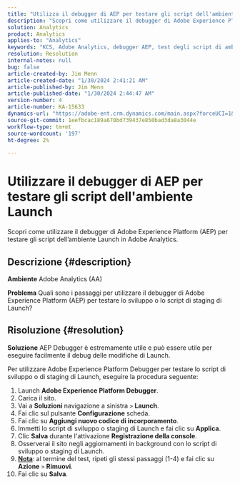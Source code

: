 ```yaml
---
title: "Utilizza il debugger di AEP per testare gli script dell'ambiente Launch"
description: "Scopri come utilizzare il debugger di Adobe Experience Platform (AEP) per testare gli script dell’ambiente Launch in Adobe Analytics."
solution: Analytics
product: Analytics
applies-to: "Analytics"
keywords: "KCS, Adobe Analytics, debugger AEP, test degli script di ambiente Launch, Adobe Experience Platform, Procedura"
resolution: Resolution
internal-notes: null
bug: false
article-created-by: Jim Menn
article-created-date: "1/30/2024 2:41:21 AM"
article-published-by: Jim Menn
article-published-date: "1/30/2024 2:44:47 AM"
version-number: 4
article-number: KA-15633
dynamics-url: "https://adobe-ent.crm.dynamics.com/main.aspx?forceUCI=1&pagetype=entityrecord&etn=knowledgearticle&id=ae299c0a-19bf-ee11-9079-6045bd006268"
source-git-commit: 1eefbcac189a670bd739437e850bad3da8a3044e
workflow-type: tm+mt
source-wordcount: '197'
ht-degree: 2%

---
```


# Utilizzare il debugger di AEP per testare gli script dell&#39;ambiente Launch


Scopri come utilizzare il debugger di Adobe Experience Platform (AEP) per testare gli script dell’ambiente Launch in Adobe Analytics.

## Descrizione {#description}


<b>Ambiente</b>
Adobe Analytics (AA)

<b>Problema</b>
Quali sono i passaggi per utilizzare il debugger di Adobe Experience Platform (AEP) per testare lo sviluppo o lo script di staging di Launch?


## Risoluzione {#resolution}


<b>Soluzione</b>
AEP Debugger è estremamente utile e può essere utile per eseguire facilmente il debug delle modifiche di Launch.

Per utilizzare Adobe Experience Platform Debugger per testare lo script di sviluppo o di staging di Launch, eseguire la procedura seguente:

1. Launch <b>Adobe Experience Platform Debugger</b>.
2. Carica il sito.
3. Vai a <b>Soluzioni</b> navigazione a sinistra `>`  <b>Launch</b>.
4. Fai clic sul pulsante <b>Configurazione</b> scheda.
5. Fai clic su <b>Aggiungi nuovo codice di incorporamento</b>.
6. Immetti lo script di sviluppo o staging di Launch e fai clic su <b>Applica</b>.
7. Clic <b>Salva</b> durante l&#39;attivazione <b>Registrazione della console</b>.
8. Osserverai il sito negli aggiornamenti in background con lo script di sviluppo o staging di Launch.
9. <b><u>Nota</u></b>: al termine del test, ripeti gli stessi passaggi (1-4) e fai clic su <b>Azione</b> `>`  <b>Rimuovi</b>.
10. Fai clic su <b>Salva</b>.

